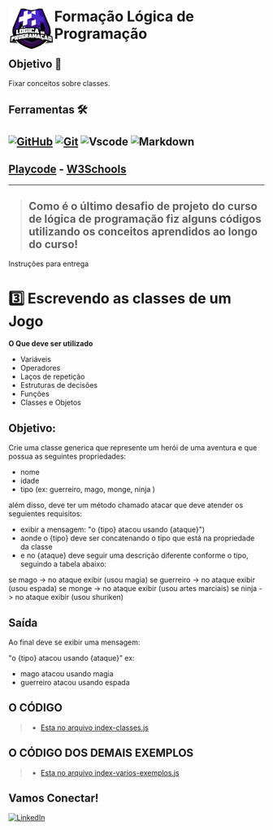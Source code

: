 <h1>
     <a href="https://github.com/sezarprog/imagens/blob/c3a1a07ee5501c00d0ef9aa94072eaebad1799aa/logo%20logprog.webp">
     <img  align="left" width="90px" src="https://github.com/sezarprog/imagens/blob/c3a1a07ee5501c00d0ef9aa94072eaebad1799aa/logo%20logprog.webp"></a>
    <span>Formação Lógica de Programação</span>
</h1>

## Objetivo 🎯
 Fixar conceitos sobre classes.

## Ferramentas 🛠️
[![GitHub](https://img.shields.io/badge/GitHub-000?style=for-the-badge&logo=github&logoColor=30A3DC)](https://docs.github.com/)
[![Git](https://img.shields.io/badge/Git-000?style=for-the-badge&logo=git&logoColor=E94D5F)](https://git-scm.com/doc) 
![Vscode](https://img.shields.io/badge/Vscode-007ACC?style=for-the-badge&logo=visual-studio-code&logoColor=white)
![Markdown](https://img.shields.io/badge/Markdown-000?style=for-the-badge&logo=markdown)
---
[Playcode](https://playcode.io/) - 
[W3Schools](https://www.w3schools.com/tryit/trycompiler.asp?filename=demo_nodejs)
---
---
> ## Como é o último desafio de projeto do curso de lógica de programação fiz alguns códigos utilizando os conceitos aprendidos ao longo do curso!

Instruções para entrega
# 3️⃣ Escrevendo as classes de um Jogo

**O Que deve ser utilizado**

- Variáveis
- Operadores
- Laços de repetição
- Estruturas de decisões
- Funções
- Classes e Objetos

## Objetivo:

Crie uma classe generica que represente um herói de uma aventura e que possua as seguintes propriedades:

- nome
- idade
- tipo (ex: guerreiro, mago, monge, ninja )

além disso, deve ter um método chamado atacar que deve atender os seguientes requisitos:

- exibir a mensagem: "o {tipo} atacou usando {ataque}")
- aonde o {tipo} deve ser concatenando o tipo que está na propriedade da classe
- e no {ataque} deve seguir uma descrição diferente conforme o tipo, seguindo a tabela abaixo:

se mago -> no ataque exibir (usou magia)
se guerreiro -> no ataque exibir (usou espada)
se monge -> no ataque exibir (usou artes marciais)
se ninja -> no ataque exibir (usou shuriken)

## Saída

Ao final deve se exibir uma mensagem:

"o {tipo} atacou usando {ataque}" ex: 
  - mago atacou usando magia
  - guerreiro atacou usando espada
## O CÓDIGO
> - [Esta no arquivo index-classes.js](index-classes.js)
## O CÓDIGO DOS DEMAIS EXEMPLOS
> - [Esta no arquivo index-varios-exemplos.js](index.classes.varios.exemplos.js)
## Vamos Conectar!
[![LinkedIn](https://img.shields.io/badge/LinkedIn-0077B5?style=for-the-badge&logo=linkedin&logoColor=white)](https://www.linkedin.com/in/julioduart/)
